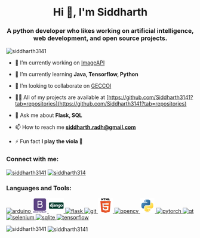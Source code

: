 <h1 align="center">Hi 👋, I'm Siddharth</h1>
<h3 align="center">A python developer who likes working on artificial intelligence, web development, and open source projects.</h3>

<p align="left"> <img src="https://komarev.com/ghpvc/?username=siddharth3141&label=Profile%20views&color=0e75b6&style=flat" alt="siddharth3141" /> </p>

- 🔭 I’m currently working on [ImageAPI](https://github.com/Siddharth3141/ImageAPI)

- 🌱 I’m currently learning **Java, Tensorflow, Python**

- 👯 I’m looking to collaborate on [GECCOI](https://github.com/GrandMoff100/Geccoi)

- 👨‍💻 All of my projects are available at [https://github.com/Siddharth3141?tab=repositories](https://github.com/Siddharth3141?tab=repositories)

- 💬 Ask me about **Flask, SQL**

- 📫 How to reach me **siddharth.radh@gmail.com**

- ⚡ Fun fact **I play the viola 🎻**

<h3 align="left">Connect with me:</h3>
<p align="left">
<a href="https://stackoverflow.com/users/siddharth3141" target="blank"><img align="center" src="https://raw.githubusercontent.com/rahuldkjain/github-profile-readme-generator/master/src/images/icons/Social/stack-overflow.svg" alt="siddharth3141" height="30" width="40" /></a>
<a href="https://kaggle.com/siddharth314" target="blank"><img align="center" src="https://raw.githubusercontent.com/rahuldkjain/github-profile-readme-generator/master/src/images/icons/Social/kaggle.svg" alt="siddharth314" height="30" width="40" /></a>
</p>

<h3 align="left">Languages and Tools:</h3>
<p align="left"> <a href="https://www.arduino.cc/" target="_blank"> <img src="https://cdn.worldvectorlogo.com/logos/arduino-1.svg" alt="arduino" width="40" height="40"/> </a> <a href="https://getbootstrap.com" target="_blank"> <img src="https://raw.githubusercontent.com/devicons/devicon/master/icons/bootstrap/bootstrap-plain-wordmark.svg" alt="bootstrap" width="40" height="40"/> </a> <a href="https://www.djangoproject.com/" target="_blank"> <img src="https://raw.githubusercontent.com/devicons/devicon/master/icons/django/django-original.svg" alt="django" width="40" height="40"/> </a> <a href="https://flask.palletsprojects.com/" target="_blank"> <img src="https://www.vectorlogo.zone/logos/pocoo_flask/pocoo_flask-icon.svg" alt="flask" width="40" height="40"/> </a> <a href="https://git-scm.com/" target="_blank"> <img src="https://www.vectorlogo.zone/logos/git-scm/git-scm-icon.svg" alt="git" width="40" height="40"/> </a> <a href="https://www.w3.org/html/" target="_blank"> <img src="https://raw.githubusercontent.com/devicons/devicon/master/icons/html5/html5-original-wordmark.svg" alt="html5" width="40" height="40"/> </a> <a href="https://opencv.org/" target="_blank"> <img src="https://www.vectorlogo.zone/logos/opencv/opencv-icon.svg" alt="opencv" width="40" height="40"/> </a> <a href="https://www.python.org" target="_blank"> <img src="https://raw.githubusercontent.com/devicons/devicon/master/icons/python/python-original.svg" alt="python" width="40" height="40"/> </a> <a href="https://pytorch.org/" target="_blank"> <img src="https://www.vectorlogo.zone/logos/pytorch/pytorch-icon.svg" alt="pytorch" width="40" height="40"/> </a> <a href="https://www.qt.io/" target="_blank"> <img src="https://upload.wikimedia.org/wikipedia/commons/0/0b/Qt_logo_2016.svg" alt="qt" width="40" height="40"/> </a> <a href="https://www.selenium.dev" target="_blank"> <img src="https://raw.githubusercontent.com/detain/svg-logos/780f25886640cef088af994181646db2f6b1a3f8/svg/selenium-logo.svg" alt="selenium" width="40" height="40"/> </a> <a href="https://www.sqlite.org/" target="_blank"> <img src="https://www.vectorlogo.zone/logos/sqlite/sqlite-icon.svg" alt="sqlite" width="40" height="40"/> </a> <a href="https://www.tensorflow.org" target="_blank"> <img src="https://www.vectorlogo.zone/logos/tensorflow/tensorflow-icon.svg" alt="tensorflow" width="40" height="40"/> </a> </p>

<p><img align="left" src="https://github-readme-stats.vercel.app/api/top-langs?username=siddharth3141&show_icons=true&locale=en&layout=compact" alt="siddharth3141" /></p>

<p>&nbsp;<img align="center" src="https://github-readme-stats.vercel.app/api?username=siddharth3141&show_icons=true&locale=en" alt="siddharth3141" /></p>
